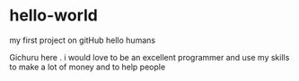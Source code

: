 # hello-world
my first project on gitHub
hello humans 

Gichuru here . i would love to be an excellent programmer and use my skills to make a lot of money and to help people
